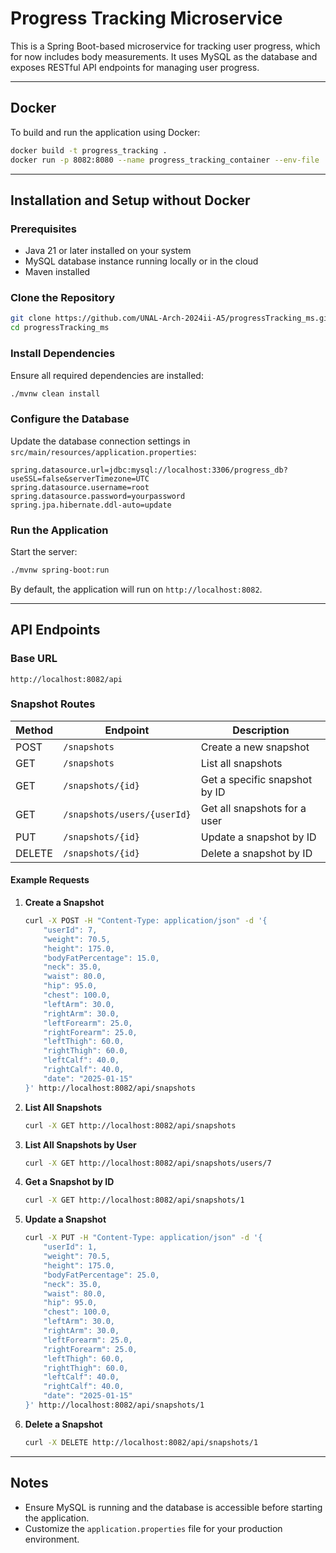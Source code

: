 # Progress Tracking Microservice

This is a Spring Boot-based microservice for tracking user progress, which for now includes body measurements. It uses MySQL as the database and exposes RESTful API endpoints for managing user progress.

---

## Docker

To build and run the application using Docker:

```bash
docker build -t progress_tracking .
docker run -p 8082:8080 --name progress_tracking_container --env-file .env progress_tracking
```

---

## Installation and Setup without Docker

### Prerequisites

- Java 21 or later installed on your system
- MySQL database instance running locally or in the cloud
- Maven installed

### Clone the Repository

```bash
git clone https://github.com/UNAL-Arch-2024ii-A5/progressTracking_ms.git
cd progressTracking_ms
```

### Install Dependencies

Ensure all required dependencies are installed:

```bash
./mvnw clean install
```

### Configure the Database

Update the database connection settings in `src/main/resources/application.properties`:

```properties
spring.datasource.url=jdbc:mysql://localhost:3306/progress_db?useSSL=false&serverTimezone=UTC
spring.datasource.username=root
spring.datasource.password=yourpassword
spring.jpa.hibernate.ddl-auto=update
```

### Run the Application

Start the server:

```bash
./mvnw spring-boot:run
```

By default, the application will run on `http://localhost:8082`.

---

## API Endpoints

### Base URL

`http://localhost:8082/api`

### Snapshot Routes

| Method | Endpoint                    | Description                   |
| ------ | --------------------------- | ----------------------------- |
| POST   | `/snapshots`                | Create a new snapshot         |
| GET    | `/snapshots`                | List all snapshots            |
| GET    | `/snapshots/{id}`           | Get a specific snapshot by ID |
| GET    | `/snapshots/users/{userId}` | Get all snapshots for a user  |
| PUT    | `/snapshots/{id}`           | Update a snapshot by ID       |
| DELETE | `/snapshots/{id}`           | Delete a snapshot by ID       |

#### Example Requests

1. **Create a Snapshot**
   
   ```bash
   curl -X POST -H "Content-Type: application/json" -d '{
       "userId": 7,
       "weight": 70.5,
       "height": 175.0,
       "bodyFatPercentage": 15.0,
       "neck": 35.0,
       "waist": 80.0,
       "hip": 95.0,
       "chest": 100.0,
       "leftArm": 30.0,
       "rightArm": 30.0,
       "leftForearm": 25.0,
       "rightForearm": 25.0,
       "leftThigh": 60.0,
       "rightThigh": 60.0,
       "leftCalf": 40.0,
       "rightCalf": 40.0,
       "date": "2025-01-15"
   }' http://localhost:8082/api/snapshots
   ```

2. **List All Snapshots**
   
   ```bash
   curl -X GET http://localhost:8082/api/snapshots
   ```

3. **List All Snapshots by User**
   
   ```bash
   curl -X GET http://localhost:8082/api/snapshots/users/7
   ```

4. **Get a Snapshot by ID**
   
   ```bash
   curl -X GET http://localhost:8082/api/snapshots/1
   ```

5. **Update a Snapshot**
   
   ```bash
   curl -X PUT -H "Content-Type: application/json" -d '{
       "userId": 1,
       "weight": 70.5,
       "height": 175.0,
       "bodyFatPercentage": 25.0,
       "neck": 35.0,
       "waist": 80.0,
       "hip": 95.0,
       "chest": 100.0,
       "leftArm": 30.0,
       "rightArm": 30.0,
       "leftForearm": 25.0,
       "rightForearm": 25.0,
       "leftThigh": 60.0,
       "rightThigh": 60.0,
       "leftCalf": 40.0,
       "rightCalf": 40.0,
       "date": "2025-01-15"
   }' http://localhost:8082/api/snapshots/1
   ```

6. **Delete a Snapshot**
   
   ```bash
   curl -X DELETE http://localhost:8082/api/snapshots/1
   ```

---

## Notes

- Ensure MySQL is running and the database is accessible before starting the application.
- Customize the `application.properties` file for your production environment.
